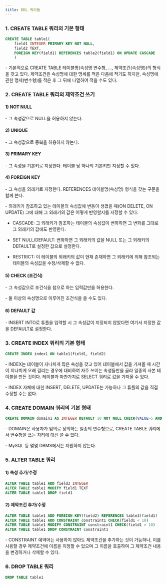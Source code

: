```yaml
---
title: DDL 쿼리들
---
```



### 1. CREATE TABLE 쿼리의 기본 형태

```sql
CREATE TABLE table1(
    field1 INTEGER PRIMARY KEY NOT NULL, 
    field2 TEXT,
    FOREIGN KEY(field1) REFERENCES table2(field1) ON UPDATE CASCADE
    )
```

\- 기본적으로 CREATE TABLE 테이블명(속성명 변수형, ..., 제약조건(속성명))의 형식을 갖고 있다. 제약조건은 속성명에 대한 명세를 적은 다음에 적기도 하지만, 속성명에 관한 명세(변수형)를 적은 후 그 뒤에 나열하여 적을 수도 있다.


### 2. CREATE TABLE 쿼리의 제약조건 쓰기

#### 1) NOT NULL

\- 그 속성값으로 NULL을 허용하지 않는다.


#### 2) UNIQUE

\- 그 속성값으로 중복을 허용하지 않는다.


#### 3) PRIMARY KEY

\- 그 속성을 기본키로 지정한다. 테이블 당 하나의 기본키만 지정할 수 있다.

#### 4) FOREIGN KEY

\- 그 속성을 외래키로 지정한다. REFERENCES 테이블명(속성명) 형식을 갖는 구문을 함께 쓴다.

\- 외래키가 참조하고 있는 테이블의 속성값에 변동이 생겼을 때(ON DELETE, ON UPDATE) 그에 대해 그 외래키의 값은 어떻게 반영할지를 지정할 수 있다.

- CASCADE: 그 외래키가 참조하는 테이블의 속성값이 변화하면 그 변화를 그대로 그 외래키의 값에도 반영한다.

- SET NULL/DEFAULT: 변화하면 그 외래키의 값을 NULL 또는 그 외래키의 DEFAULT로 설정한 값으로 설정한다.

- RESTRICT: 이 테이블의 외래키의 값이 현재 존재하면 그 외래키에 의해 참조되는 테이블의 속성값을 수정/삭제할 수 없다.

#### 5) CHECK (조건식)

\- 그 속성값으로 조건식을 참으로 하는 입력값만을 허용한다.

\- 둘 이상의 속성명으로 이루어진 조건식을 쓸 수도 있다. 

#### 6) DEFAULT 값

\- INSERT INTO로 튜플을 입력할 시 그 속성값이 지정되지 않았다면 여기서 지정한 값을 DEFAULT로 설정한다.


### 3. CREATE INDEX 쿼리의 기본 형태

```sql
CREATE INDEX index1 ON table1(field1, field2)
```

\- INDEX는 테이블이 지나치게 많은 속성을 갖고 있어 테이블에서 값을 가져올 때 시간이 지나치게 오래 걸리는 경우에 대비하여 자주 쓰이는 속성들만을 골라 일종의 사본 테이블을 만든 것이다. 테이블과 마찬가지로 SELECT 쿼리로 값을 가져올 수 있다.

\- INDEX 자체에 대한 INSERT, DELETE, UPDATE는 가능하나 그 튜플의 값을 직접 수정할 수는 없다.


### 4. CREATE DOMAIN 쿼리의 기본 형태

```sql
CREATE DOMAIN domain1 AS INTEGER DEFAULT 10 NOT NULL CHECK(VALUE>5 AND VALUE<10)
```

\- DOMAIN은 사용자가 임의로 정의하는 일종의 변수형으로, CREATE TABLE 쿼리에서 변수형을 쓰는 자리에 대신 쓸 수 있다.

\- MySQL 등 몇몇 DBMS에서는 지원하지 않는다.




### 5. ALTER TABLE 쿼리


#### 1) 속성 추가/수정

```sql
ALTER TABLE table1 ADD field3 INTEGER
ALTER TABLE table1 MODIFY field1 TEXT  
ALTER TABLE table1 DROP field1 
```

#### 2) 제약조건 추가/수정

```sql
ALTER TABLE table1 ADD FOREIGN KEY(field2) REFERENCES table3(field1)
ALTER TABLE table1 ADD CONSTRAINT constraint1 CHECK(field1 < 10)
ALTER TABLE table1 MODIFY CONSTRAINT constraint1 CHECK(field1 > 10)
ALTER TABLE table1 DROP CONSTRAINT constraint1
```

\- CONSTRAINT 예약어는 사용하지 않아도 제약조건을 추가하는 것이 가능하나, 이를 사용할 경우 제약조건에 이름을 지정할 수 있으며 그 이름을 호출하여 그 제약조건 내용을 변경하거나 삭제할 수 있다.


### 6. DROP TABLE 쿼리

```sql
DROP TABLE table1
```